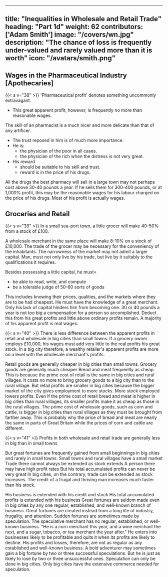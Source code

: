 
---
title: "Inequalities in Wholesale and Retail Trade"
heading: "Part 1d"
weight: 62
contributors: ['Adam Smith']
image: "/covers/wn.jpg"
description: "The chance of loss is frequently under-valued and rarely valued more than it is worth"
icon: "/avatars/smith.png"
---

<!-- # heading=  "Chapter 10, Part 1d=  Profit and wage inequality in different Occupations and Businesses" -->


## Wages in the Pharmaceutical Industry [Apothecaries]

{{< s v="38" >}} 'Pharmaceutical profit' denotes something uncommonly extravagant.
- This great apparent profit, however, is frequently no more than reasonable wages.

The skill of an pharmacist is a much nicer and more delicate than that of any artificer.
- The trust reposed in him is of much more importance.
- He is:
  - the physician of the poor in all cases.
  - the physician of the rich when the distress is not very great.
- His reward
  - should be suitable to his skill and trust.
  - reward is in the price of his drugs.

All the drugs the best pharmacy will sell in a large town may not perhaps cost above 30-40 pounds a year.
If he sells them for 300-400 pounds, or at 1,000% profit, this may be the reasonable wages for his labour charged on the price of his drugs.
Most of his profit is actually wages.



## Groceries and Retail

{{< s v="39" >}} In a small sea-port town, a little grocer will make 40-50% from a stock of £100.

A wholesale merchant in the same place will make 8-10% on a stock of £10,000.
The trade of the grocer may be necessary for the conveniency of the inhabitants.
The narrowness of the market may not admit a larger capital.
Man, must not only live by his trade, but live by it suitably to the qualifications it requires.

Besides possessing a little capital, he must= 
- be able to read, write, and compute
- be a tolerable judge of 50-60 sorts of goods

This includes knowing their prices, qualities, and the markets where they are to be had cheapest.
He must have the knowledge of a great merchant.
Only his lack of capital hinders him from becoming one.
30 or 40 pounds a year is not too big a compensation for a person so accomplished.
Deduct this from his great profits and little above ordinary profits remain.
A majority of his apparent profit is real wages.


{{< s v="40" >}} There is less difference between the apparent profits in retail and wholesale in big cities than small towns.
If a grocery owner employs £10,000, his wages must add very little to the real profits his great stock.
In a big city therefore, a wealthy retailer's apparent profits are more on a level with the wholesale merchant's profits.

Retail goods are generally cheaper in big cities than small towns.
Grocery goods are generally much cheaper
Bread and meat frequently as cheap.
This is because the prime cost of retail is the same in big cities and rural villages.
It costs no more to bring grocery goods to a big city than to the rural village.
But retail profits are smaller in big cities because the bigger market of the city gives employment to more stocks.
More stock employed lowers profits.
Even if the prime cost of retail bread and meat is higher in big cities than rural villages, its smaller profits make it as cheap as those in the rural villages.
The prime cost of wholesale goods, such as corn and cattle, is bigger in big cities than rural villages as they must be brought from farther away.
This is probably why the price of bread and meat are nearly the same in parts of Great Britain while the prices of corn and cattle are different.


{{< s v="41" >}} Profits in both wholesale and retail trade are generally less in big than in small towns

But great fortunes are frequently gained from small beginnings in big cities and rarely in small towns.
Small towns and rural villages have a small market
Trade there cannot always be extended as stock extends
A person there may have high profit rates
But his total accumulated profits can never be very great
In big cities, on the contrary, trade can be extended as stock increases.
The credit of a frugal and thriving man increases much faster than his stock.

His business is extended with his credit and stock
His total accumulated profits is extended with his business
Great fortunes are seldom made even in big cities by any one regular, established, and well-known branch of business.
Great fortunes are created instead from a long life of industry, frugality, and attention.
Sudden fortunes are sometimes made by speculation.
The speculative merchant has no regular, established, or well-known business.
"He is a corn merchant this year, and a wine merchant the next, and a sugar, tobacco, or tea merchant the year after."
He enters into businesses likely to be profitable and quits it when its profits are likely to decline.
His profits and losses, therefore, are not as regular as any established and well-known business.
A bold adventurer may sometimes gain a big fortune by two or three successful speculations.
But he is just as likely to lose by two or three unsuccessful ones.
Speculation can only be done in big cities.
Only big cities have the extensive commerce needed for speculation.


